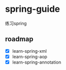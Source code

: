 # spring-guide
练习spring

## roadmap
- [x] learn-spring-xml
- [x] learn-spring-aop
- [x] learn-spring-annotation